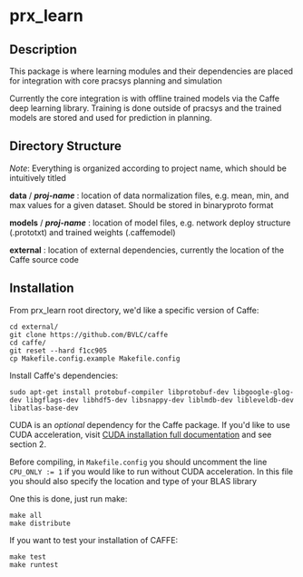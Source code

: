 # prx_learn

## Description

This package is where learning modules and their dependencies 
are placed for integration with core pracsys planning and simulation

Currently the core integration is with offline trained models via
the Caffe deep learning library. Training is done outside of pracsys 
and the trained models are stored and used for prediction in planning.


## Directory Structure

*Note*: Everything is organized according to project name, which should be
intuitively titled

__data__ / __*proj-name*__ : location of data normalization files, e.g. mean, 
min, and max values for a given dataset. Should be stored in binaryproto format

__models__ / __*proj-name*__ : location of model files, e.g. network deploy structure
(.prototxt) and trained weights (.caffemodel)

__external__ : location of external dependencies, currently the location of the 
Caffe source code


## Installation

From prx_learn root directory, we'd like a specific version of Caffe:

```
cd external/
git clone https://github.com/BVLC/caffe
cd caffe/
git reset --hard f1cc905
cp Makefile.config.example Makefile.config
```

Install Caffe's dependencies:
```
sudo apt-get install protobuf-compiler libprotobuf-dev libgoogle-glog-dev libgflags-dev libhdf5-dev libsnappy-dev liblmdb-dev libleveldb-dev libatlas-base-dev
```

CUDA is an *optional* dependency for the Caffe package. If you'd like to use
CUDA acceleration, visit [CUDA installation full documentation](http://docs.nvidia.com/cuda/cuda-getting-started-guide-for-linux/#axzz3zsjNwomC)
and see section 2.

Before compiling, in `Makefile.config` you should uncomment the line `CPU_ONLY := 1`
if you would like to run without CUDA acceleration. 
In this file you should also specify the location and type of your BLAS library

One this is done, just run make:
```
make all
make distribute
```

If you want to test your installation of CAFFE:

```
make test
make runtest
```
